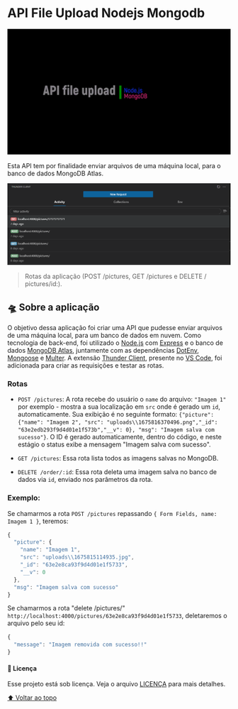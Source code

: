 # API File Upload Nodejs Mongodb


<img src="/images/folder.png" alt="project folder">

Esta API tem por finalidade enviar arquivos de uma máquina local, para o banco de dados MongoDB Atlas.


<img src="/images/routes.png" alt="terminal image">

> Rotas da aplicação (POST /pictures, GET /pictures e DELETE / pictures/id:).

## 🛸 Sobre a aplicação

O objetivo dessa aplicação foi criar uma API que pudesse enviar arquivos de uma máquina local, para um banco de dados em nuvem.
Como tecnologia de back-end, foi utilizado o [Node.js](https://nodejs.org/en/) com [Express](https://expressjs.com/pt-br/) e o banco de dados [MongoDB Atlas](https://www.mongodb.com/), juntamente com as dependências [DotEnv](https://www.dotenv.org/), [Mongoose](https://mongoosejs.com/) e [Multer](https://www.npmjs.com/package/multer). 
A extensão [Thunder Client](https://www.thunderclient.com/), presente no [VS Code](https://code.visualstudio.com/), foi adicionada para criar as requisições e testar as rotas.


### Rotas

- `POST /pictures`: A rota recebe do usuário o `name` do arquivo: `"Imagem 1"` por exemplo - mostra a sua localização em `src` onde é gerado um `id`, automaticamente. Sua exibição é no seguinte formato: `{"picture": {"name": "Imagem 2", "src": "uploads\\1675816370496.png","_id": "63e2edb293f9d4d01e1f573b","__v": 0}, "msg": "Imagem salva com sucesso"}`. O ID é gerado automaticamente, dentro do código, e neste estágio o status exibe a mensagem "Imagem salva com sucesso".

- `GET /pictures`: Essa rota lista todos as imagens salvas no MongoDB.

- `DELETE /order/:id`: Essa rota deleta uma imagem salva no banco de dados via `id`, enviado nos parâmetros da rota.


### Exemplo:

Se chamarmos a rota `POST /pictures` repassando `{ Form Fields, name: Imagem 1 }`,
teremos:

```js
{
  "picture": {
    "name": "Imagem 1",
    "src": "uploads\\1675815114935.jpg",
    "_id": "63e2e8ca93f9d4d01e1f5733",
    "__v": 0
  },
  "msg": "Imagem salva com sucesso"
}
```


Se chamarmos a rota "delete /pictures/" `http://localhost:4000/pictures/63e2e8ca93f9d4d01e1f5733`,
deletaremos o arquivo pelo seu id:

```js
{
  "message": "Imagem removida com sucesso!!"
}
```


#### 📝 Licença

Esse projeto está sob licença. 
Veja o arquivo [LICENÇA](LICENSE.md) para mais detalhes.

[⬆ Voltar ao topo](#api-file-upload-nodejs-mongodb)<br>

 